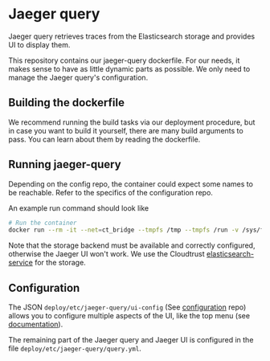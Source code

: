 # Jaeger query

Jaeger query retrieves traces from the Elasticsearch storage and provides UI to display them.

This repository contains our jaeger-query dockerfile. For our needs, it makes sense to have as little dynamic parts as possible. We only need to manage the Jaeger query's configuration.

## Building the dockerfile

We recommend running the build tasks via our deployment procedure, but in case you want to build it yourself, there are many build arguments to pass. You can learn about them by reading the dockerfile.

## Running jaeger-query

Depending on the config repo, the container could expect some names to be reachable. Refer to the specifics of the configuration repo.

An example run command should look like

```Bash
# Run the container
docker run --rm -it --net=ct_bridge --tmpfs /tmp --tmpfs /run -v /sys/fs/cgroup:/sys/fs/cgroup:ro --name jaeger-query -p 16686:80 cloudtrust-jaeger-query
```

Note that the storage backend must be available and correctly configured, otherwise the Jaeger UI won't work. We use the Cloudtrust [elasticsearch-service](https://github.com/cloudtrust/elasticsearch-service) for the storage.

## Configuration

The JSON `deploy/etc/jaeger-query/ui-config` (See [configuration](https://github.com/cloudtrust/dev-config) repo) allows you to configure multiple aspects of the UI, like the top menu (see [documentation](https://jaegertracing.netlify.com/docs/)).

The remaining part of the Jaeger query and Jaeger UI is configured in the file `deploy/etc/jaeger-query/query.yml`.
